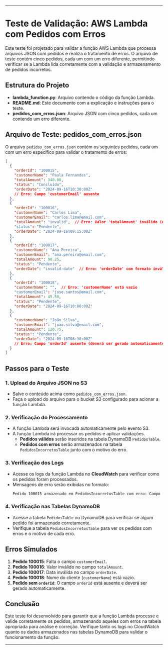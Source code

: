 
***
# Teste de Validação: AWS Lambda com Pedidos com Erros

Este teste foi projetado para validar a função AWS Lambda que processa arquivos JSON com pedidos e realiza o tratamento de erros. O arquivo de teste contém cinco pedidos, cada um com um erro diferente, permitindo verificar se a Lambda lida corretamente com a validação e armazenamento de pedidos incorretos.

## Estrutura do Projeto

- **lambda_function.py**: Arquivo contendo o código da função Lambda.
- **README.md**: Este documento com a explicação e instruções para o teste.
- **pedidos_com_erros.json**: Arquivo JSON com cinco pedidos, cada um contendo um erro diferente.

## Arquivo de Teste: pedidos_com_erros.json

O arquivo `pedidos_com_erros.json` contém os seguintes pedidos, cada um com um erro específico para validar o tratamento de erros:

```json
[
  {
    "orderId": "100015",
    "customerName": "Paula Fernandes",
    "totalAmount": 340.00,
    "status": "Concluído",
    "orderDate": "2024-09-16T10:30:00Z"
    // Erro: Campo 'customerEmail' ausente
  },
  {
    "orderId": "100016",
    "customerName": "Carlos Lima",
    "customerEmail": "carlos.lima@email.com",
    "totalAmount": "invalid",  // Erro: Valor 'totalAmount' inválido (não numérico)
    "status": "Pendente",
    "orderDate": "2024-09-16T09:15:00Z"
  },
  {
    "orderId": "100017",
    "customerName": "Ana Pereira",
    "customerEmail": "ana.pereira@email.com",
    "totalAmount": 90.25,
    "status": "Pendente",
    "orderDate": "invalid-date"  // Erro: 'orderDate' com formato inválido
  },
  {
    "orderId": "100018",
    "customerName": "",  // Erro: 'customerName' está vazio
    "customerEmail": "jose.santos@email.com",
    "totalAmount": 45.50,
    "status": "Pendente",
    "orderDate": "2024-09-16T10:00:00Z"
  },
  {
    "customerName": "João Silva",
    "customerEmail": "joao.silva@email.com",
    "totalAmount": 120.75,
    "status": "Pendente",
    "orderDate": "2024-09-16T08:30:00Z"
    // Erro: Campo 'orderId' ausente (deverá ser gerado automaticamente)
  }
]
```

## Passos para o Teste

### 1. Upload do Arquivo JSON no S3
- Salve o conteúdo acima como `pedidos_com_erros.json`.
- Faça o upload do arquivo para o bucket S3 configurado para acionar a função Lambda.

### 2. Verificação do Processamento
- A função Lambda será invocada automaticamente pelo evento S3.
- A função Lambda irá processar os pedidos e aplicar validações.
  - **Pedidos válidos** serão inseridos na tabela DynamoDB `PedidosTable`.
  - **Pedidos com erros** serão armazenados na tabela `PedidosIncorretosTable` junto com o motivo do erro.

### 3. Verificação dos Logs
- Acesse os logs da função Lambda no **CloudWatch** para verificar como os pedidos foram processados.
- Mensagens de erro serão exibidas no formato:
  ```bash
  Pedido 100015 armazenado em PedidosIncorretosTable com erro: Campo ausente: customerEmail
  ```

### 4. Verificação nas Tabelas DynamoDB
- Acesse a tabela `PedidosTable` no DynamoDB para verificar se algum pedido foi armazenado corretamente.
- Verifique a tabela `PedidosIncorretosTable` para ver os pedidos com erros e o motivo de cada erro.

## Erros Simulados

1. **Pedido 100015**: Falta o campo `customerEmail`.
2. **Pedido 100016**: Valor inválido no campo `totalAmount`.
3. **Pedido 100017**: Data inválida no campo `orderDate`.
4. **Pedido 100018**: Nome do cliente (`customerName`) está vazio.
5. **Pedido sem `orderId`**: O campo `orderId` está ausente e deverá ser gerado automaticamente.

## Conclusão

Este teste foi desenvolvido para garantir que a função Lambda processe e valide corretamente os pedidos, armazenando aqueles com erros na tabela apropriada para análise e correção. Verifique tanto os logs no CloudWatch quanto os dados armazenados nas tabelas DynamoDB para validar o funcionamento da função.
***
